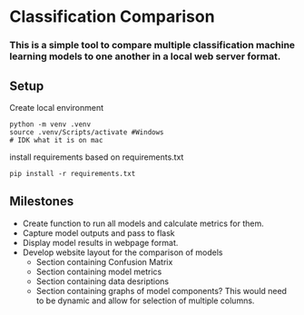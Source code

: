 # Classification Comparison 

### This is a simple tool to compare multiple classification machine learning models to one another in a local web server format. 


## Setup
Create local environment

```
python -m venv .venv
source .venv/Scripts/activate #Windows 
# IDK what it is on mac
```

install requirements based on requirements.txt
```
pip install -r requirements.txt
```


## Milestones

* Create function to run all models and calculate metrics for them. 
* Capture model outputs and pass to flask
* Display model results in webpage format. 
* Develop website layout for the comparison of models
    * Section containing Confusion Matrix
    * Section containing model metrics 
    * Section containing data desriptions
    * Section containing graphs of model components? This would need to be dynamic and allow for selection of multiple columns. 

